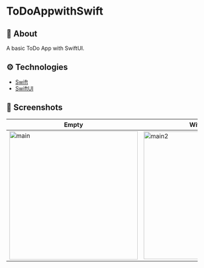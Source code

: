 # ToDoAppwithSwift

## :calling: About
A basic ToDo App with SwiftUI.

## :gear: Technologies
- [Swift](https://developer.apple.com/swift/)
- [SwiftUI](https://developer.apple.com/xcode/swiftui/)

## :camera_flash: Screenshots
| Empty | With ToDo's |
| --- | --- |
| <img width="338" alt="main" src="https://user-images.githubusercontent.com/80275552/227143987-f1f7e040-f909-49d1-85af-1742920a6b5d.png"> | <img width="336" alt="main2" src="https://user-images.githubusercontent.com/80275552/227144044-4aa27a7c-c8ad-4e83-90e5-648a69180ee7.png"> |

